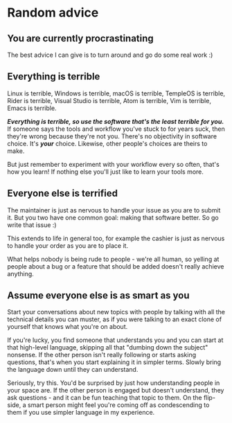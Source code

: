 # Random advice
## You are currently procrastinating
The best advice I can give is to turn around and go do some real work :)

## Everything is terrible
Linux is terrible, Windows is terrible, macOS is terrible, TempleOS is terrible,
Rider is terrible, Visual Studio is terrible, Atom is terrible, Vim is terrible, Emacs is terrible.

***Everything is terrible, so use the software that's the least terrible for you.*** If someone says the tools and workflow you've stuck to for years suck, then they're wrong because they're not you.
There's no objectivity in software choice. It's ***your*** choice. Likewise, other people's choices are theirs to make.

But just remember to experiment with your workflow every so often, that's how you learn! If nothing else you'll just like to learn your tools more.

## Everyone else is terrified
The maintainer is just as nervous to handle your issue as you are to submit it.
But you two have one common goal: making that software better. So go write that issue :)

This extends to life in general too, for example the cashier is just as nervous to handle your order as you are to place it.

What helps nobody is being rude to people - we're all human, so yelling at people about a bug or a feature that should be added doesn't really achieve anything.

## Assume everyone else is as smart as you
Start your conversations about new topics with people by talking with all the technical details you can muster, as if you were talking to an exact clone of yourself that knows what you're on about.

If you're lucky, you find someone that understands you and you can start at that high-level language, skipping all that "dumbing down the subject" nonsense.
If the other person isn't really following or starts asking questions, that's when you start explaining it in simpler terms. Slowly bring the language down until they can understand.

Seriously, try this. You'd be surprised by just how understanding people in your space are.
If the other person is engaged but doesn't understand, they ask questions - and it can be fun teaching that topic to them.
On the flip-side, a smart person might feel you're coming off as condescending to them if you use simpler language in my experience.

<!--
**X-Edition/X-Edition** is a ✨ _special_ ✨ repository because its `README.md` (this file) appears on your GitHub profile.

Here are some ideas to get you started:

- 🔭 I’m currently working on ...
- 🌱 I’m currently learning ...
- 👯 I’m looking to collaborate on ...
- 🤔 I’m looking for help with ...
- 💬 Ask me about ...
- 📫 How to reach me: ...
- 😄 Pronouns: ...
- ⚡ Fun fact: ...
-->

